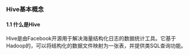 ### Hive基本概念

#### 1.1 什么是Hive

Hive是由Facebook开源用于解决海量结构化日志的数据统计工具。它基于Hadoop的，可以将结构化的数据文件映射为一张表，并提供类SQL查询功能。


